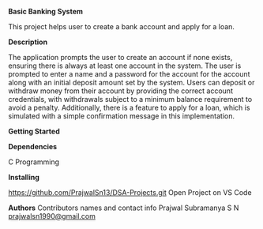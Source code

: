 ****Basic Banking System****

This project helps user to create a bank account and apply for a loan.

****Description****

The application prompts the user to create an account if none exists, ensuring there is always at least one account in the system. The user is prompted to enter a name and a password for the account for the account along with an initial deposit amount set by the system. Users can deposit or withdraw money from their account by providing the correct account credentials, with withdrawals subject to a minimum balance requirement to avoid a penalty. Additionally, there is a feature to apply for a loan, which is simulated with a simple confirmation message in this implementation.

****Getting Started****

**Dependencies**

C Programming

****Installing****

https://github.com/PrajwalSn13/DSA-Projects.git
Open Project on VS Code

****Authors****
Contributors names and contact info Prajwal Subramanya S N prajwalsn1990@gmail.com
